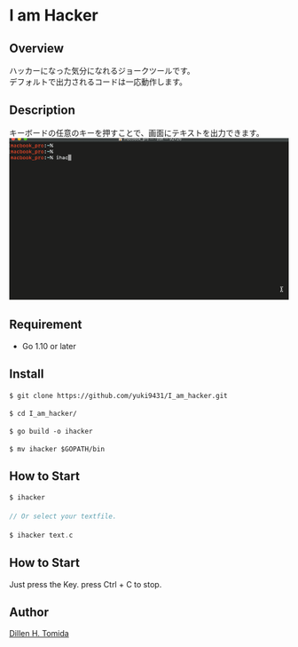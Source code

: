 I am Hacker
====
## Overview
ハッカーになった気分になれるジョークツールです。  
デフォルトで出力されるコードは一応動作します。

## Description
キーボードの任意のキーを押すことで、画面にテキストを出力できます。
![Demo](https://github.com/yuki9431/Demo/blob/master/ihacker/ihacker_demo.gif?raw=true)

## Requirement
- Go 1.10 or later

## Install
```bash:#
$ git clone https://github.com/yuki9431/I_am_hacker.git

$ cd I_am_hacker/

$ go build -o ihacker

$ mv ihacker $GOPATH/bin
```

## How to Start
```go:main.go
$ ihacker 

// Or select your textfile.

$ ihacker text.c
```

## How to Start
Just press the Key.
press Ctrl + C to stop.


## Author
[Dillen H. Tomida](https://twitter.com/t0mihir0)
